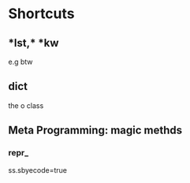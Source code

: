 # Shortcuts

## \*lst,\* *kw

e.g btw

## __dict__ 

the o class

## Meta Programming: magic methds

### __repr___

ss.sbyecode=true


